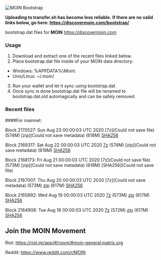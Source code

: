 ![MOIN Bootstrap](https://i.imgur.com/KjM1jMp.jpg)

**Uploading to transfer.sh has become less reliable.**
**If there are no valid links below, go here: https://discovermoin.com/bootstrap/**

bootstrap.dat files for **MOIN** https://discovermoin.com

### Usage

1. Download and extract one of the recent files linked below.
2. Place bootstrap.dat file inside of your MOIN data directory:
 - Windows: %APPDATA%\Moin\
 - Unix/Linux: ~/.moin/
3. Run your wallet and let it sync using bootstrap.dat
4. Once sync is done bootstrap.dat file will be renamed to bootstrap.dat.old automagically and can be safely removed.


### Recent files

####For mainnet:

Block 2170527: Sun Aug 23 00:00:03 UTC 2020 [7z](Could not save file) (574M) [zip](Could not save metadata) (618M) [SHA256](https://transfer.sh/Lp0CQ/sha256.txt)

Block 2169317: Sat Aug 22 00:00:03 UTC 2020 [7z]() (574M) [zip](Could not save metadata) (618M) [SHA256](https://transfer.sh/oTD5g/sha256.txt)

Block 2168173: Fri Aug 21 00:00:03 UTC 2020 [7z](Could not save file) (573M) [zip](Could not save metadata) (618M) [SHA256](Could not save file)

Block 2167007: Thu Aug 20 00:00:03 UTC 2020 [7z](Could not save metadata) (573M) [zip]() (617M) [SHA256]()

Block 2165892: Wed Aug 19 00:00:03 UTC 2020 [7z]() (573M) [zip](https://transfer.sh/5IkFG/bootstrap.dat.20200819.zip) (617M) [SHA256](https://transfer.sh/wZTUa/sha256.txt)

Block 2164908: Tue Aug 18 00:00:03 UTC 2020 [7z]() (572M) [zip](https://transfer.sh/7AwII/bootstrap.dat.20200818.zip) (617M) [SHA256](https://transfer.sh/bT91I/sha256.txt)

## Join the MOIN Movement

Riot: https://riot.im/app/#/room/#moin-general:matrix.org

Reddit: https://www.reddit.com/r/MOIN
